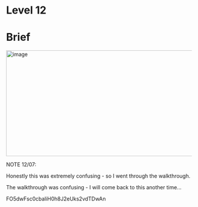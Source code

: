 # Level 12

# Brief

<img width="1647" height="287" alt="image" src="https://github.com/user-attachments/assets/1eabb33a-cce4-4927-8c4c-5ad58553829e" />

NOTE 12/07: 

Honestly this was extremely confusing - so I went through the walkthrough.

The walkthrough was confusing - I will come back to this another time...

FO5dwFsc0cbaIiH0h8J2eUks2vdTDwAn
